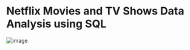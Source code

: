 # Netflix Movies and TV Shows Data Analysis using SQL
![image](https://github.com/user-attachments/assets/0dd0971d-ad72-41ad-98a5-5395a05430a7)


